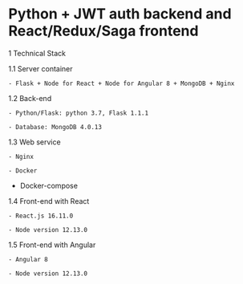 Python + JWT auth backend and React/Redux/Saga frontend
==============================================================

1 Technical Stack

1.1 Server container

	- Flask + Node for React + Node for Angular 8 + MongoDB + Nginx

1.2 Back-end

	- Python/Flask: python 3.7, Flask 1.1.1

	- Database: MongoDB 4.0.13

1.3 Web service

	- Nginx

	- Docker

  - Docker-compose

1.4 Front-end with React

	- React.js 16.11.0
	
	- Node version 12.13.0

1.5 Front-end with Angular

	- Angular 8
	
	- Node version 12.13.0
